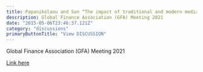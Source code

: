 ```yaml
---
title: Papanikolaou and Sun “The impact of traditional and modern media on financial stability”
description: Global Finance Association (GFA) Meeting 2021
date: "2015-05-06T23:46:37.121Z"
category: "discussions"
primaryButtonTitle: "View DISCUSSION"
---
```


Global Finance Association (GFA) Meeting 2021

[Link here](/posts/discussions/papanikolaou-sun-the-impact-of-traditional-and-modern-media-on-financial-stability/Discussion.pdf)
